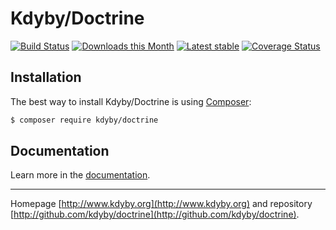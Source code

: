 Kdyby/Doctrine
======

[![Build Status](https://travis-ci.org/Kdyby/Doctrine.svg?branch=master)](https://travis-ci.org/Kdyby/Doctrine)
[![Downloads this Month](https://img.shields.io/packagist/dm/kdyby/doctrine.svg)](https://packagist.org/packages/kdyby/doctrine)
[![Latest stable](https://img.shields.io/packagist/v/kdyby/doctrine.svg)](https://packagist.org/packages/kdyby/doctrine)
[![Coverage Status](https://coveralls.io/repos/github/Kdyby/Doctrine/badge.svg?branch=master)](https://coveralls.io/github/Kdyby/Doctrine?branch=master)


Installation
------------

The best way to install Kdyby/Doctrine is using  [Composer](http://getcomposer.org/):

```sh
$ composer require kdyby/doctrine
```

Documentation
------------

Learn more in the [documentation](https://github.com/Kdyby/Doctrine/blob/master/docs/en/index.md).

-----

Homepage [http://www.kdyby.org](http://www.kdyby.org) and repository [http://github.com/kdyby/doctrine](http://github.com/kdyby/doctrine).
